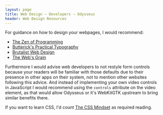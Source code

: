 ```yaml
---
layout: page
title: Web Design — Developers — Odysseus
header: Web Design Resources
---
```


For guidance on how to design your webpages, I would recommend:
* [The Zen of Programming](https://zen-of-programming.com/design/)
* [Butterick's Practical Typography](https://practicaltypography.com/)
* [Brutalist Web Design](https://brutalist-web.design/)
* [The Web's Grain](https://frankchimero.com/writing/the-webs-grain/)

Furthermore I would advise web developers to not restyle form controls because your readers will be familiar with those defaults due to their presence in other apps on their system, not to mention other websites following this advice. And instead of implementing your own video controls in JavaScript I would recommend using the `controls` attribute on the video element, as that would allow Odysseus or it's WebKitGTK upstream to bring similar benefits there.

If you want to learn CSS, I'd count [The CSS Mindset](https://mxb.dev/blog/the-css-mindset/) as required reading.
